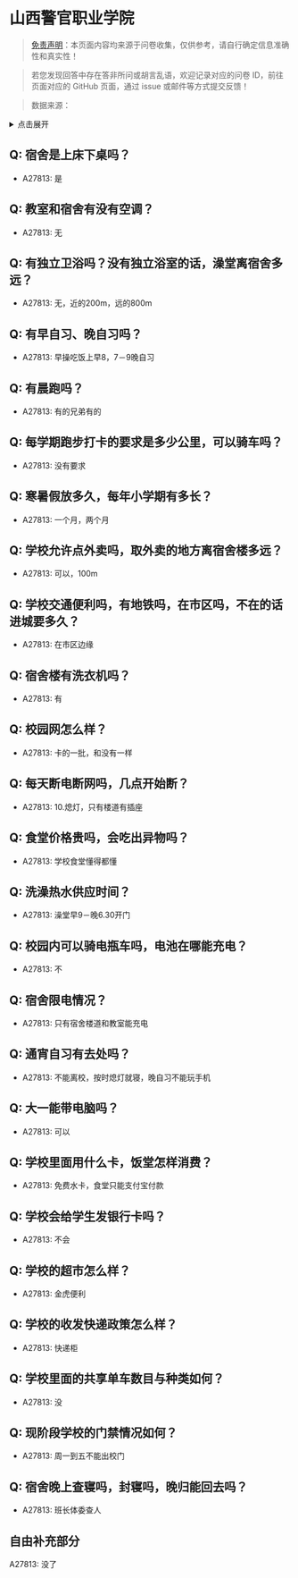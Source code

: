 # 山西警官职业学院

> [免责声明](https://colleges.chat/#_3)：本页面内容均来源于问卷收集，仅供参考，请自行确定信息准确性和真实性！

> 若您发现回答中存在答非所问或胡言乱语，欢迎记录对应的问卷 ID，前往页面对应的 GitHub 页面，通过 issue 或邮件等方式提交反馈！

> 数据来源：

<details><summary>点击展开</summary>
<ul>
<li>A27813: 匿名 (2025 年 04 月)</li>
</ul>
</details>

## Q: 宿舍是上床下桌吗？

- A27813: 是

## Q: 教室和宿舍有没有空调？

- A27813: 无

## Q: 有独立卫浴吗？没有独立浴室的话，澡堂离宿舍多远？

- A27813: 无，近的200m，远的800m

## Q: 有早自习、晚自习吗？

- A27813: 早操吃饭上早8，7－9晚自习

## Q: 有晨跑吗？

- A27813: 有的兄弟有的

## Q: 每学期跑步打卡的要求是多少公里，可以骑车吗？

- A27813: 没有要求

## Q: 寒暑假放多久，每年小学期有多长？

- A27813: 一个月，两个月

## Q: 学校允许点外卖吗，取外卖的地方离宿舍楼多远？

- A27813: 可以，100m

## Q: 学校交通便利吗，有地铁吗，在市区吗，不在的话进城要多久？

- A27813: 在市区边缘

## Q: 宿舍楼有洗衣机吗？

- A27813: 有

## Q: 校园网怎么样？

- A27813: 卡的一批，和没有一样

## Q: 每天断电断网吗，几点开始断？

- A27813: 10.熄灯，只有楼道有插座

## Q: 食堂价格贵吗，会吃出异物吗？

- A27813: 学校食堂懂得都懂

## Q: 洗澡热水供应时间？

- A27813: 澡堂早9－晚6.30开门

## Q: 校园内可以骑电瓶车吗，电池在哪能充电？

- A27813: 不

## Q: 宿舍限电情况？

- A27813: 只有宿舍楼道和教室能充电

## Q: 通宵自习有去处吗？

- A27813: 不能离校，按时熄灯就寝，晚自习不能玩手机

## Q: 大一能带电脑吗？

- A27813: 可以

## Q: 学校里面用什么卡，饭堂怎样消费？

- A27813: 免费水卡，食堂只能支付宝付款

## Q: 学校会给学生发银行卡吗？

- A27813: 不会

## Q: 学校的超市怎么样？

- A27813: 金虎便利

## Q: 学校的收发快递政策怎么样？

- A27813: 快递柜

## Q: 学校里面的共享单车数目与种类如何？

- A27813: 没

## Q: 现阶段学校的门禁情况如何？

- A27813: 周一到五不能出校门

## Q: 宿舍晚上查寝吗，封寝吗，晚归能回去吗？

- A27813: 班长体委查人

## 自由补充部分

A27813: 没了